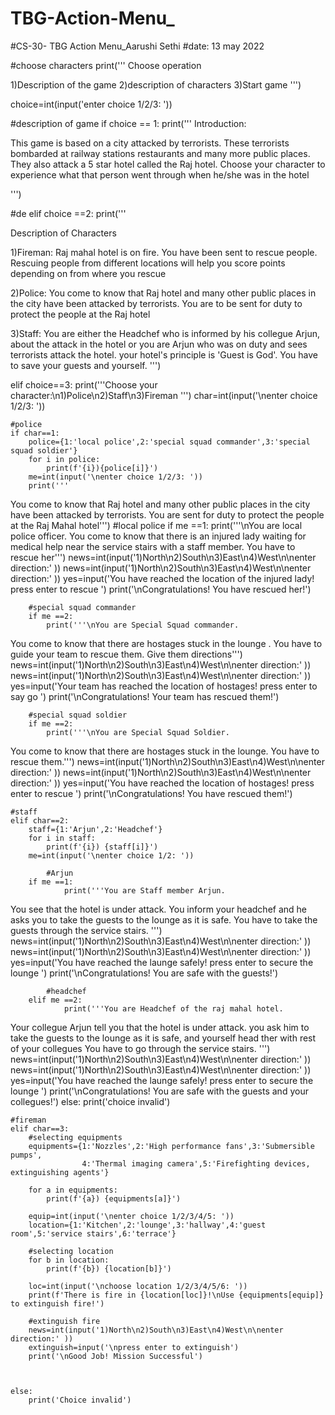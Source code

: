 # TBG-Action-Menu_

#CS-30- TBG Action Menu_Aarushi Sethi
#date: 13 may 2022


#choose characters
print('''
Choose operation

1)Description of the game
2)description of characters
3)Start game
''')

choice=int(input('enter choice 1/2/3: '))

#description of game
if choice == 1:
    print('''
Introduction:

This game is based on a city attacked by terrorists.
These terrorists bombarded at railway stations restaurants and many more public places.
They also attack a 5 star hotel called the Raj hotel.
Choose your character to experience what that person went through when he/she was in the hotel

''')
 
 #de
elif choice ==2:
    print('''

Description of Characters

1)Fireman:
Raj mahal hotel is on fire.
You have been sent to rescue people.
Rescuing people from different locations will help you
score points depending on from where you rescue

2)Police:
You come to know that Raj hotel and many other public
places in the city have been attacked by terrorists.
You are to be sent for duty to protect the people at the Raj hotel

3)Staff:
You are either the Headchef who is informed by his collegue Arjun,
about the attack in the hotel or you are Arjun who was on duty and
sees terrorists attack the hotel. your hotel's principle is 'Guest is God'.
You have to save your guests and yourself.
''')
    
elif choice==3:
    print('''Choose your character:\n1)Police\n2)Staff\n3)Fireman ''')
    char=int(input('\nenter choice 1/2/3: '))
    
    #police
    if char==1:
        police={1:'local police',2:'special squad commander',3:'special squad soldier'}
        for i in police:
            print(f'{i}){police[i]}')
        me=int(input('\nenter choice 1/2/3: '))
        print('''
You come to know that Raj hotel and many other public places in the city
have been attacked by terrorists. You are sent for duty to protect the
people at the Raj Mahal hotel''')
        #local police
        if me ==1:
            print('''\nYou are local police officer.
You come to know that there is an injured lady waiting
for medical help near the service stairs with a staff member.
You have to rescue her''')
            news=int(input('1)North\n2)South\n3)East\n4)West\n\nenter direction:' ))
            news=int(input('1)North\n2)South\n3)East\n4)West\n\nenter direction:' ))
            yes=input('You have reached the location of the injured lady! press enter to rescue ')
            print('\nCongratulations! You have rescued her!')
        
        #special squad commander
        if me ==2:
            print('''\nYou are Special Squad commander.
You come to know that there are hostages stuck in the lounge .
You have to guide your team to rescue them. Give them directions''')
            news=int(input('1)North\n2)South\n3)East\n4)West\n\nenter direction:' ))
            news=int(input('1)North\n2)South\n3)East\n4)West\n\nenter direction:' ))
            yes=input('Your team has reached the location of hostages! press enter to say go ')
            print('\nCongratulations! Your team has rescued them!')
            
        #special squad soldier
        if me ==2:
            print('''\nYou are Special Squad Soldier.
You come to know that there are hostages stuck in the lounge.
You have to rescue them.''')
            news=int(input('1)North\n2)South\n3)East\n4)West\n\nenter direction:' ))
            news=int(input('1)North\n2)South\n3)East\n4)West\n\nenter direction:' ))
            yes=input('You have reached the location of hostages! press enter to rescue ')
            print('\nCongratulations! You have rescued them!')
        
    
    #staff
    elif char==2:
        staff={1:'Arjun',2:'Headchef'}
        for i in staff:
            print(f'{i}) {staff[i]}')
        me=int(input('\nenter choice 1/2: '))
            
            #Arjun
        if me ==1:
                print('''You are Staff member Arjun.
You see that the hotel is under attack.
You inform your headchef and he asks you to take the guests to the lounge as it is safe.
You have to take the guests through the service stairs. ''')
                news=int(input('1)North\n2)South\n3)East\n4)West\n\nenter direction:' ))
                news=int(input('1)North\n2)South\n3)East\n4)West\n\nenter direction:' ))
                yes=input('You have reached the launge safely! press enter to secure the lounge ')
                print('\nCongratulations! You are safe with the guests!')
                
            #headchef
        elif me ==2:
                print('''You are Headchef of the raj mahal hotel.
Your collegue Arjun tell you that the hotel is under attack.
you ask him to take the guests to the lounge as it is safe,
and yourself head ther with rest of your collegues
You have to go through the service stairs. ''')
                news=int(input('1)North\n2)South\n3)East\n4)West\n\nenter direction:' ))
                news=int(input('1)North\n2)South\n3)East\n4)West\n\nenter direction:' ))
                yes=input('You have reached the launge safely! press enter to secure the lounge ')
                print('\nCongratulations! You are safe with the guests and your collegues!')
        else:
            print('choice invalid')
                
            
    #fireman
    elif char==3:
        #selecting equipments
        equipments={1:'Nozzles',2:'High performance fans',3:'Submersible pumps',
                    4:'Thermal imaging camera',5:'Firefighting devices, extinguishing agents'}
        
        for a in equipments:
            print(f'{a}) {equipments[a]}')
        
        equip=int(input('\nenter choice 1/2/3/4/5: '))
        location={1:'Kitchen',2:'lounge',3:'hallway',4:'guest room',5:'service stairs',6:'terrace'}
        
        #selecting location
        for b in location:
            print(f'{b}) {location[b]}')
        
        loc=int(input('\nchoose location 1/2/3/4/5/6: '))
        print(f'There is fire in {location[loc]}!\nUse {equipments[equip]} to extinguish fire!')
        
        #extinguish fire
        news=int(input('1)North\n2)South\n3)East\n4)West\n\nenter direction:' ))
        extinguish=input('\npress enter to extinguish')
        print('\nGood Job! Mission Successful')
            
            
               
    else:
        print('Choice invalid')
    
    
